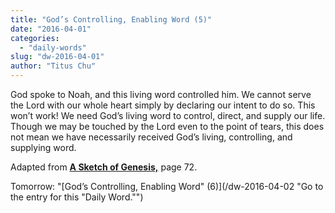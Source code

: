 ```yaml
---
title: "God’s Controlling, Enabling Word (5)"
date: "2016-04-01"
categories: 
  - "daily-words"
slug: "dw-2016-04-01"
author: "Titus Chu"
---
```


God spoke to Noah, and this living word controlled him. We cannot serve the Lord with our whole heart simply by declaring our intent to do so. This won’t work! We need God’s living word to control, direct, and supply our life. Though we may be touched by the Lord even to the point of tears, this does not mean we have necessarily received God’s living, controlling, and supplying word.

Adapted from __[A Sketch of Genesis,](/book-gen-sketch/ "Go to the listing for this book.")__ page 72.

Tomorrow: "[God’s Controlling, Enabling Word" (6)](/dw-2016-04-02 "Go to the entry for this "Daily Word."")
